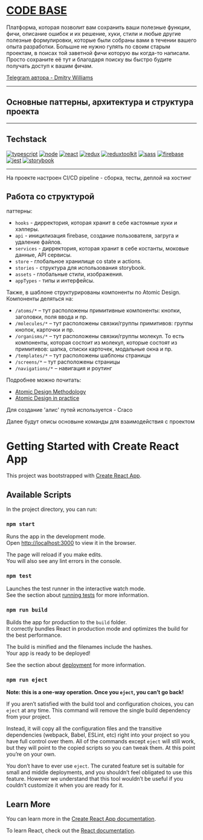 <h1><a href="https://code-base-702c2.web.app/">CODE BASE</a></h1>

<p>Платформа, которая позволит вам сохранить ваши полезные функции, фичи, описание ошибок и их решение, хуки, стили и любые другие полезные формулировки, которые были собраны вами в течении вашего опыта разработки. Большне не нужно гулять по своим старым проектам, в поисах той заветной фичи которую вы когда-то написали. Просто сохраните её тут и благодаря поиску вы быстро будите получать доступ к вашим фичам.</p>

<a href="https://t.me/DyWilliams">Telegram автора - Dmitry Williams</a>

---

## Основные паттерны, архитектура и структура проекта

---

## Techstack

[![typescript](https://img.shields.io/static/v1?label=typescript&message=4.8.4&color=3178C6&style=for-the-badge&logo=typescript&logoColor=3178C6)](https://www.typescriptlang.org/)
[![node](https://img.shields.io/static/v1?label=node&message=18.16.0&color=026E00&style=for-the-badge&logo=node.js&logoColor=026E00)](https://nodejs.org/en/)
[![react](https://img.shields.io/static/v1?label=react&message=18.2.0&color=61DBFB&style=for-the-badge&logo=react&logoColor=61DBFB)](https://ru.reactjs.org/)
[![redux](https://img.shields.io/static/v1?label=redux&message=4.2.0&color=764ABD&style=for-the-badge&logo=redux&logoColor=764ABD)](https://redux.js.org/)
[![reduxtoolkit](https://img.shields.io/static/v1?label=redux%20toolkit&message=1.9.0&color=764ABD&style=for-the-badge&logo=redux&logoColor=764ABD)](https://redux-toolkit.js.org/)
[![sass](https://img.shields.io/static/v1?label=sass&message=1.62.3&color=BF4080&style=for-the-badge&logo=sass&logoColor=BF4080)](https://sass-lang.com/)
[![firebase](https://img.shields.io/static/v1?label=firebase&message=9.13.0&color=FECB30&style=for-the-badge&logo=firebase&logoColor=FECB30)](https://firebase.google.com/)
[![jest](https://img.shields.io/static/v1?label=jest&message=29.5.0&color=15C213&style=for-the-badge&logo=jest&logoColor=15C213)](https://jestjs.io/ru/)
[![storybook](https://img.shields.io/static/v1?label=storybook&message=6.5.16&color=FF4785&style=for-the-badge&logo=storybook&logoColor=FF4785)](https://storybook.js.org/)

---

<p>На проекте настроен CI/CD pipeline - сборка, тесты, деплой на хостинг</p>

## Работа со структурой

паттерны:

- `hooks` - дирректория, которая хранит в себе кастомные хуки и хэлперы.
- `api` - иницилизация firebase, создание пользователя, загруга и удаление файлов.
- `services` - дирректория, которая хранит в себе костанты, моковые данные, API сервисы.
- `store` - глобальное хранилище со state и actions.
- `stories` - структура для использования storybook.
- `assets` - глобальные стили, изображения.
- `appTypes` - типы и интерфейсы.

Также, в шаблоне структурированы компоненты по Atomic Design. Компоненты деляться на:

- `/atoms/*` – тут расположены примитивные компоненты: кнопки, заголовки, поля ввода и пр.
- `/molecules/*` – тут расположены связки/группы примитивов: группы кнопок, карточки и пр.
- `/organisms/*` – тут расположены связки/группы молекул. То есть компоненты, которая состоит из молекул, которые состоят из примитивов: шапка, списки карточек, модальные окна и пр.
- `/templates/*` – тут расположены шаблоны страницы
- `/screens/*` – тут расположены страницы
- `/navigations/*` – навигация и роутинг

Подробнее можно почитать:

- [Atomic Design Methodology](https://atomicdesign.bradfrost.com/chapter-2/)
- [Atomic Design in practice](https://blog.ippon.tech/atomic-design-in-practice/)

<p>Для создание 'алис' путей используется - Craco</p>
<p>Далее будут описы основыне команды для взаимодействия с проектом</p>

# Getting Started with Create React App

This project was bootstrapped with [Create React App](https://github.com/facebook/create-react-app).

## Available Scripts

In the project directory, you can run:

### `npm start`

Runs the app in the development mode.\
Open [http://localhost:3000](http://localhost:3000) to view it in the browser.

The page will reload if you make edits.\
You will also see any lint errors in the console.

### `npm test`

Launches the test runner in the interactive watch mode.\
See the section about [running tests](https://facebook.github.io/create-react-app/docs/running-tests) for more information.

### `npm run build`

Builds the app for production to the `build` folder.\
It correctly bundles React in production mode and optimizes the build for the best performance.

The build is minified and the filenames include the hashes.\
Your app is ready to be deployed!

See the section about [deployment](https://facebook.github.io/create-react-app/docs/deployment) for more information.

### `npm run eject`

**Note: this is a one-way operation. Once you `eject`, you can’t go back!**

If you aren’t satisfied with the build tool and configuration choices, you can `eject` at any time. This command will remove the single build dependency from your project.

Instead, it will copy all the configuration files and the transitive dependencies (webpack, Babel, ESLint, etc) right into your project so you have full control over them. All of the commands except `eject` will still work, but they will point to the copied scripts so you can tweak them. At this point you’re on your own.

You don’t have to ever use `eject`. The curated feature set is suitable for small and middle deployments, and you shouldn’t feel obligated to use this feature. However we understand that this tool wouldn’t be useful if you couldn’t customize it when you are ready for it.

## Learn More

You can learn more in the [Create React App documentation](https://facebook.github.io/create-react-app/docs/getting-started).

To learn React, check out the [React documentation](https://reactjs.org/).
